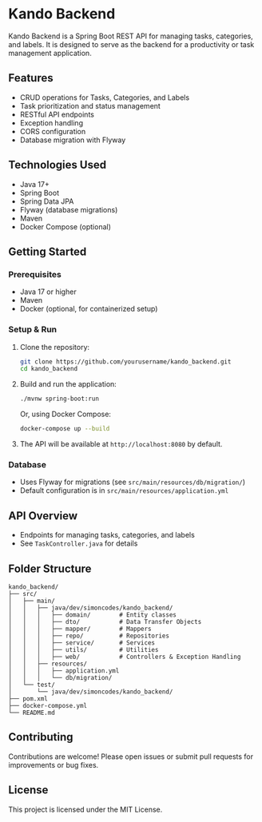 # Kando Backend

Kando Backend is a Spring Boot REST API for managing tasks, categories, and labels. It is designed to serve as the backend for a productivity or task management application.

## Features
- CRUD operations for Tasks, Categories, and Labels
- Task prioritization and status management
- RESTful API endpoints
- Exception handling
- CORS configuration
- Database migration with Flyway

## Technologies Used
- Java 17+
- Spring Boot
- Spring Data JPA
- Flyway (database migrations)
- Maven
- Docker Compose (optional)

## Getting Started

### Prerequisites
- Java 17 or higher
- Maven
- Docker (optional, for containerized setup)

### Setup & Run
1. Clone the repository:
   ```bash
   git clone https://github.com/yourusername/kando_backend.git
   cd kando_backend
   ```
2. Build and run the application:
   ```bash
   ./mvnw spring-boot:run
   ```
   Or, using Docker Compose:
   ```bash
   docker-compose up --build
   ```
3. The API will be available at `http://localhost:8080` by default.

### Database
- Uses Flyway for migrations (see `src/main/resources/db/migration/`)
- Default configuration is in `src/main/resources/application.yml`

## API Overview
- Endpoints for managing tasks, categories, and labels
- See `TaskController.java` for details

## Folder Structure
```
kando_backend/
├── src/
│   ├── main/
│   │   ├── java/dev/simoncodes/kando_backend/
│   │   │   ├── domain/        # Entity classes
│   │   │   ├── dto/           # Data Transfer Objects
│   │   │   ├── mapper/        # Mappers
│   │   │   ├── repo/          # Repositories
│   │   │   ├── service/       # Services
│   │   │   ├── utils/         # Utilities
│   │   │   ├── web/           # Controllers & Exception Handling
│   │   ├── resources/
│   │   │   ├── application.yml
│   │   │   └── db/migration/
│   └── test/
│       └── java/dev/simoncodes/kando_backend/
├── pom.xml
├── docker-compose.yml
└── README.md
```

## Contributing
Contributions are welcome! Please open issues or submit pull requests for improvements or bug fixes.

## License
This project is licensed under the MIT License.

